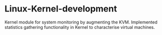 # Linux-Kernel-development
Kernel module for system monitoring by augmenting the KVM. Implemented statistics gathering functionality in Kernel to characterise virtual machines.
